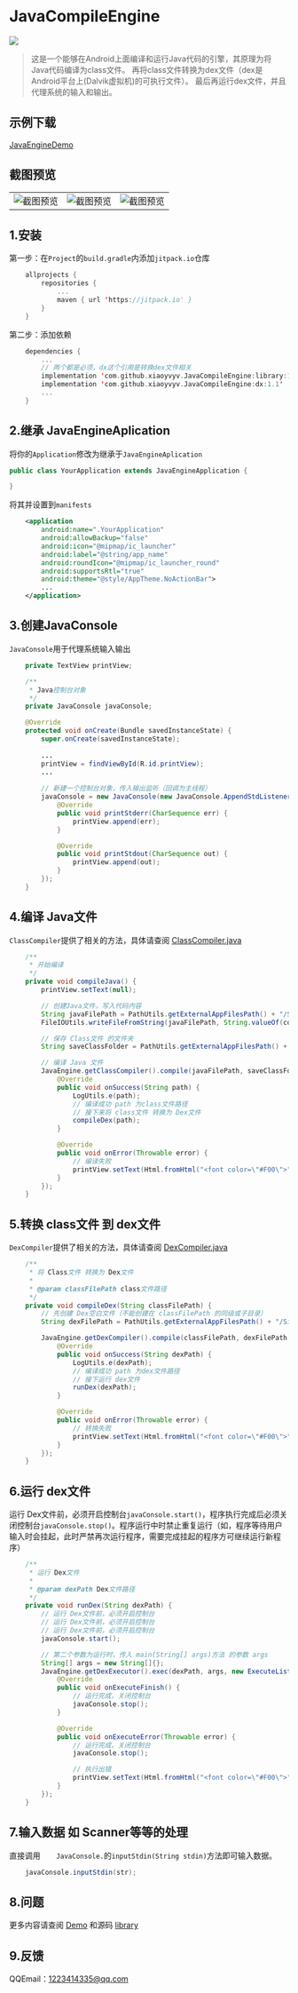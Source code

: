 # JavaCompileEngine
[![](https://jitpack.io/v/xiaoyvyv/JavaCompileEngine.svg)](https://jitpack.io/#xiaoyvyv/JavaCompileEngine)
> 这是一个能够在Android上面编译和运行Java代码的引擎，其原理为将Java代码编译为class文件。
> 再将class文件转换为dex文件（dex是Android平台上(Dalvik虚拟机)的可执行文件）。
> 最后再运行dex文件，并且代理系统的输入和输出。


## 示例下载
[JavaEngineDemo](app_image/demo.apk?raw=true)

## 截图预览
|   |   |   |
|:--|:--|:--|
|  ![截图预览](app_image/1.jpg?raw=true) |![截图预览](app_image/2.jpg?raw=true)   | ![截图预览](app_image/3.jpg?raw=true)  |

## 1.安装
第一步：在`Project`的`build.gradle`内添加`jitpack.io`仓库
```kotlin
    allprojects {
        repositories {
            ...
            maven { url 'https://jitpack.io' }
        }
    }
```
第二步：添加依赖
```kotlin
    dependencies {
        ...
        // 两个都是必须，dx这个引用是转换dex文件相关
        implementation 'com.github.xiaoyvyv.JavaCompileEngine:library:1.1'
        implementation 'com.github.xiaoyvyv.JavaCompileEngine:dx:1.1'
        ...
    }
```

## 2.继承 JavaEngineAplication
将你的`Application`修改为继承于`JavaEngineAplication`
```java
public class YourApplication extends JavaEngineApplication {

}
```
将其并设置到`manifests`
```xml
    <application
        android:name=".YourApplication"
        android:allowBackup="false"
        android:icon="@mipmap/ic_launcher"
        android:label="@string/app_name"
        android:roundIcon="@mipmap/ic_launcher_round"
        android:supportsRtl="true"
        android:theme="@style/AppTheme.NoActionBar">
        ...
    </application>
```
## 3.创建JavaConsole
`JavaConsole`用于代理系统输入输出
```java
    private TextView printView;

    /**
     * Java控制台对象
     */
    private JavaConsole javaConsole;

    @Override
    protected void onCreate(Bundle savedInstanceState) {
        super.onCreate(savedInstanceState);
        
        ...
        printView = findViewById(R.id.printView);
        ...
        
        // 新建一个控制台对象，传入输出监听（回调为主线程）
        javaConsole = new JavaConsole(new JavaConsole.AppendStdListener() {
            @Override
            public void printStderr(CharSequence err) {
                printView.append(err);
            }

            @Override
            public void printStdout(CharSequence out) {
                printView.append(out);
            }
        });
    }
```

## 4.编译 Java文件
`ClassCompiler`提供了相关的方法，具体请查阅 [ClassCompiler.java](https://github.com/xiaoyvyv/JavaCompileEngine/blob/master/library/src/main/java/com/xiaoyv/javaengine/compile/ClassCompiler.java)

```java
    /**
     * 开始编译
     */
    private void compileJava() {
        printView.setText(null);

        // 创建Java文件，写入代码内容
        String javaFilePath = PathUtils.getExternalAppFilesPath() + "/SingleExample/Main.java";
        FileIOUtils.writeFileFromString(javaFilePath, String.valueOf(codeText.getText()));

        // 保存 Class文件 的文件夹
        String saveClassFolder = PathUtils.getExternalAppFilesPath() + "/SingleExample/Class";

        // 编译 Java 文件
        JavaEngine.getClassCompiler().compile(javaFilePath, saveClassFolder, new CompilerListener() {
            @Override
            public void onSuccess(String path) {
                LogUtils.e(path);
                // 编译成功 path 为class文件路径
                // 接下来将 class文件 转换为 Dex文件
                compileDex(path);
            }

            @Override
            public void onError(Throwable error) {
                // 编译失败
                printView.setText(Html.fromHtml("<font color=\"#F00\">" + error.toString() + "</font>"));
            }
        });
    }
```
## 5.转换 class文件 到 dex文件
`DexCompiler`提供了相关的方法，具体请查阅 [DexCompiler.java](https://github.com/xiaoyvyv/JavaCompileEngine/blob/master/library/src/main/java/com/xiaoyv/javaengine/compile/DexCompiler.java)

```java
    /**
     * 将 Class文件 转换为 Dex文件
     *
     * @param classFilePath class文件路径
     */
    private void compileDex(String classFilePath) {
        // 先创建 Dex空白文件（不能创建在 classFilePath 的同级或子目录）
        String dexFilePath = PathUtils.getExternalAppFilesPath() + "/SingleExample/Dex/Main.dex";

        JavaEngine.getDexCompiler().compile(classFilePath, dexFilePath, new CompilerListener() {
            @Override
            public void onSuccess(String dexPath) {
                LogUtils.e(dexPath);
                // 编译成功 path 为dex文件路径
                // 接下运行 dex文件
                runDex(dexPath);
            }

            @Override
            public void onError(Throwable error) {
                // 转换失败
                printView.setText(Html.fromHtml("<font color=\"#F00\">" + error.toString() + "</>"));
            }
        });
    }
```
## 6.运行 dex文件
运行 Dex文件前，必须开启控制台`javaConsole.start()`，程序执行完成后必须关闭控制台`javaConsole.stop()`。程序运行中时禁止重复运行（如，程序等待用户输入时会挂起，此时严禁再次运行程序，需要完成挂起的程序方可继续运行新程序）
```java
    /**
     * 运行 Dex文件
     *
     * @param dexPath Dex文件路径
     */
    private void runDex(String dexPath) {
        // 运行 Dex文件前，必须开启控制台
        // 运行 Dex文件前，必须开启控制台
        // 运行 Dex文件前，必须开启控制台
        javaConsole.start();

        // 第二个参数为运行时，传入 main(String[] args)方法 的参数 args
        String[] args = new String[]{};
        JavaEngine.getDexExecutor().exec(dexPath, args, new ExecuteListener() {
            @Override
            public void onExecuteFinish() {
                // 运行完成，关闭控制台
                javaConsole.stop();
            }

            @Override
            public void onExecuteError(Throwable error) {
                // 运行完成，关闭控制台
                javaConsole.stop();

                // 执行出错
                printView.setText(Html.fromHtml("<font color=\"#F00\">" + error.toString() + "</>"));
            }
        });
    }
```
## 7.输入数据 如 Scanner等等的处理
直接调用`    JavaConsole.`的`inputStdin(String stdin)`方法即可输入数据。
```java
    javaConsole.inputStdin(str);
```

## 8.问题
更多内容请查阅 [Demo](https://github.com/xiaoyvyv/JavaCompileEngine/tree/master/app) 和源码 [library](https://github.com/xiaoyvyv/JavaCompileEngine/tree/master/library/)

## 9.反馈
QQEmail：1223414335@qq.com



